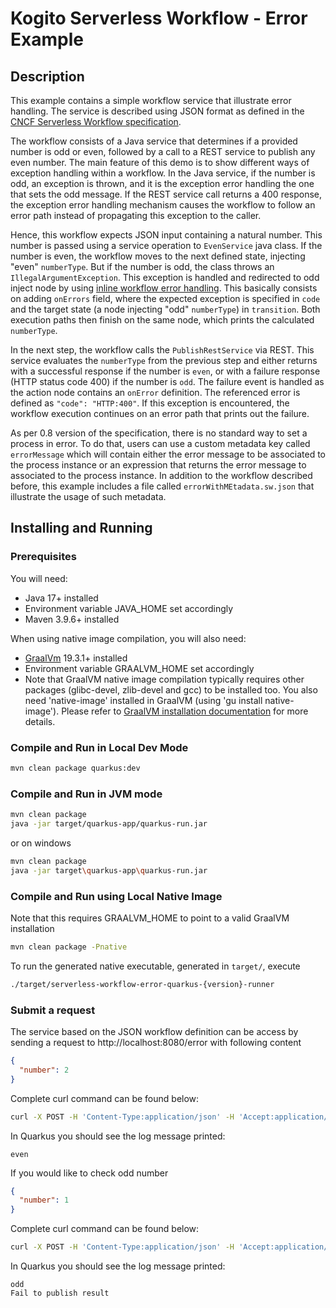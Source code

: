 # Kogito Serverless Workflow - Error Example

## Description

This example contains a simple workflow service that illustrate error handling. 
The service is described using JSON format as defined in the 
[CNCF Serverless Workflow specification](https://github.com/serverlessworkflow/specification).

The workflow consists of a Java service that determines if a provided number is odd or even, followed by a call to a REST service to publish any even number. The main feature of this demo is to show different ways of exception handling within a workflow. In the Java service, if the number is odd, an exception is thrown, and it is the exception error handling the one that sets the odd message. If the REST service call returns a 400 response, the exception error handling mechanism causes the workflow to follow an error path instead of propagating this exception to the caller.

Hence, this workflow expects JSON input containing a natural number. This number is passed using a service operation to `EvenService` java class. If the number is even, the workflow moves to the next defined state, injecting "even" `numberType`. But if the number is odd, the class throws an `IllegalArgumentException`. This exception is handled and redirected to odd inject node by using [inline workflow error handling](https://github.com/serverlessworkflow/specification/blob/main/specification.md#Workflow-Error-Handling).  This basically consists on adding `onErrors` field, where the expected exception is specified in `code` and the target state (a node injecting "odd" `numberType`) in `transition`. Both execution paths then finish on the same node, which prints the calculated `numberType`.

In the next step, the workflow calls the `PublishRestService` via REST. This service evaluates the `numberType` from the previous step and either returns with a successful response if the number is `even`, or with a failure response (HTTP status code 400) if the number is `odd`. The failure event is handled as the action node contains an `onError` definition. The referenced error is defined as `"code": "HTTP:400"`. If this exception is encountered, the workflow execution continues on an error path that prints out the failure.

As per 0.8 version of the specification, there is no standard way to set a process in error. To do that, users can use a custom metadata key called `errorMessage` which will contain either the error message to be associated to the process instance or an expression that returns the error message to associated to the process instance. In addition to the workflow described before, this example includes a file called `errorWithMEtadata.sw.json` that illustrate the usage of such metadata. 


## Installing and Running

### Prerequisites
 
You will need:
  - Java 17+ installed
  - Environment variable JAVA_HOME set accordingly
  - Maven 3.9.6+ installed

When using native image compilation, you will also need: 
  - [GraalVm](https://www.graalvm.org/downloads/) 19.3.1+ installed
  - Environment variable GRAALVM_HOME set accordingly
  - Note that GraalVM native image compilation typically requires other packages (glibc-devel, zlib-devel and gcc) to be installed too.  You also need 'native-image' installed in GraalVM (using 'gu install native-image'). Please refer to [GraalVM installation documentation](https://www.graalvm.org/docs/reference-manual/aot-compilation/#prerequisites) for more details.

### Compile and Run in Local Dev Mode

```sh
mvn clean package quarkus:dev
```

### Compile and Run in JVM mode

```sh
mvn clean package 
java -jar target/quarkus-app/quarkus-run.jar
```

or on windows

```sh
mvn clean package
java -jar target\quarkus-app\quarkus-run.jar
```

### Compile and Run using Local Native Image
Note that this requires GRAALVM_HOME to point to a valid GraalVM installation

```sh
mvn clean package -Pnative
```
  
To run the generated native executable, generated in `target/`, execute

```sh
./target/serverless-workflow-error-quarkus-{version}-runner
```

### Submit a request

The service based on the JSON workflow definition can be access by sending a request to http://localhost:8080/error
with following content 

```json
{
  "number": 2
}
```

Complete curl command can be found below:

```sh
curl -X POST -H 'Content-Type:application/json' -H 'Accept:application/json' -d '{"number": 2}' http://localhost:8080/error
```


In Quarkus you should see the log message printed:

```text
even
```

If you would like to check odd number

```json
{
  "number": 1
}
```

Complete curl command can be found below:

```sh
curl -X POST -H 'Content-Type:application/json' -H 'Accept:application/json' -d '{"number": 1}' http://localhost:8080/error
```

In Quarkus you should see the log message printed:

```text
odd
Fail to publish result
```

